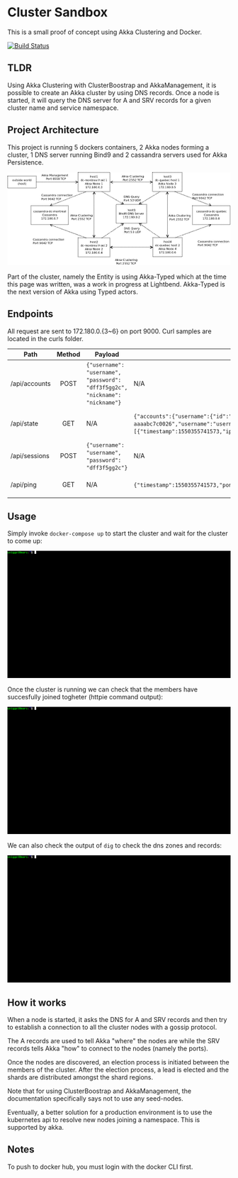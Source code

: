 # Cluster Sandbox

This is a small proof of concept using Akka Clustering and Docker.

[![Build Status](https://travis-ci.org/sniggel/cluster-sandbox.svg?branch=master)](https://travis-ci.org/sniggel/cluster-sandbox)

## TLDR

Using Akka Clustering with ClusterBoostrap and AkkaManagement, it is possible to create an Akka cluster by using DNS records.
Once a node is started, it will query the DNS server for A and SRV records for a given cluster name and service namespace.

## Project Architecture

This project is running 5 dockers containers, 2 Akka nodes forming a cluster, 1 DNS server running Bind9 and 2 cassandra servers used for Akka Persistence.

![diag1](images/diag1.jpeg)

Part of the cluster, namely the Entity is using Akka-Typed which at the time this page was written, was a work in progress at Lightbend. Akka-Typed is the next version of Akka using Typed actors.

## Endpoints

All request are sent to 172.180.0.{3~6} on port 9000. Curl samples are located in the curls folder.

| Path          | Method   | Payload  | Response | Description |
| ------------- | :------: | -------- | -------- | ----------- |
| /api/accounts | POST     | ```{"username": "username", "password": "dff3f5gg2c", "nickname": "nickname"}```    | N/A | Creates an account. |
| /api/state    | GET      |   N/A    | ```{"accounts":{"username":{"id":"c35ce21e-263b-4c7f-bdc9-aaaabc7c0026","username":"username","password":"sha1:64000:18:1Ty0gYo6lnamdN+twPQYKlY3UNuK1fd0:5xH7HicqEyyde+IFO5AKCrLn","nickname":"nickname"}},"pings":[{"timestamp":1550355741573,"ip":"172.180.0.1"}]}``` | Fetch the current state of the AccountEntity. |
| /api/sessions | POST     |    ```{"username": "username", "password": "dff3f5gg2c"}```    | N/A | Set a cookie session. |
| /api/ping     | GET      |    N/A    | ```{"timestamp":1550355741573,"pong":"PONG","entityId":"accounts"}``` | Sends a ping to the target host. |


## Usage

Simply invoke `docker-compose up` to start the cluster and wait for the cluster to come up:

![Alt Text](images/docker-compose1.gif)

Once the cluster is running we can check that the members have succesfully joined togheter (httpie command output):

![Alt Text](images/httpget.gif)

We can also check the output of `dig` to check the dns zones and records:

![Alt Text](images/dig.gif)

## How it works

When a node is started, it asks the DNS for A and SRV records and then try to establish a connection to all the cluster nodes with a gossip protocol. 

The A records are used to tell Akka "where" the nodes are while the SRV records tells Akka "how" to connect to the nodes (namely the ports).

Once the nodes are discovered, an election process is initiated between the members of the cluster. After the election process, a lead is elected and the shards are distributed amongst the shard regions.

Note that for using ClusterBoostrap and AkkaManagement, the documentation specifically says not to use any seed-nodes.

Eventually, a better solution for a production environment is to use the kubernetes api to resolve new nodes joining a namespace. This is supported by akka.

## Notes

To push to docker hub, you must login with the docker CLI first.